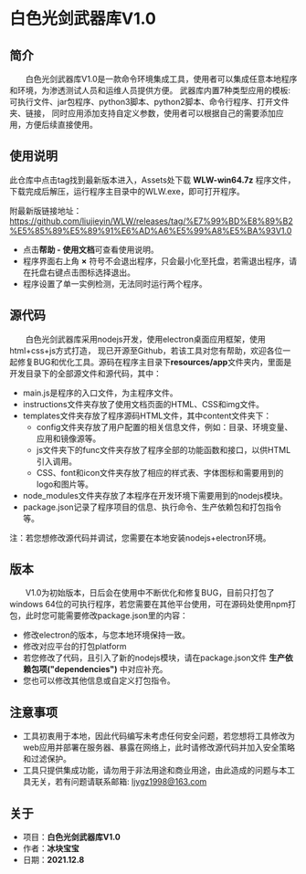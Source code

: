 # 白色光剑武器库V1.0

## 简介
&ensp;&ensp;&ensp;&ensp;白色光剑武器库V1.0是一款命令环境集成工具，使用者可以集成任意本地程序和环境，为渗透测试人员和运维人员提供方便。 武器库内置7种类型应用的模板: 可执行文件、jar包程序、python3脚本、python2脚本、命令行程序、打开文件夹、链接， 同时应用添加支持自定义参数，使用者可以根据自己的需要添加应用，方便后续直接使用。

## 使用说明
此仓库中点击tag找到最新版本进入，Assets处下载 **WLW-win64.7z** 程序文件，下载完成后解压，运行程序主目录中的WLW.exe，即可打开程序。

附最新版链接地址：<https://github.com/liujieyin/WLW/releases/tag/%E7%99%BD%E8%89%B2%E5%85%89%E5%89%91%E6%AD%A6%E5%99%A8%E5%BA%93V1.0>
* 点击**帮助 - 使用文档**可查看使用说明。
* 程序界面右上角 **×** 符号不会退出程序，只会最小化至托盘，若需退出程序，请在托盘右键点击图标选择退出。
* 程序设置了单一实例检测，无法同时运行两个程序。

## 源代码
&ensp;&ensp;&ensp;&ensp;白色光剑武器库采用nodejs开发，使用electron桌面应用框架，使用html+css+js方式打造， 现已开源至Github，若该工具对您有帮助，欢迎各位一起修复BUG和优化工具。源码在程序主目录下**resources/app**文件夹内，里面是开发目录下的全部源文件和源代码，其中：
* main.js是程序的入口文件，为主程序文件。
* instructions文件夹存放了使用文档页面的HTML、CSS和img文件。
* templates文件夹存放了程序源码HTML文件，其中content文件夹下：
    * config文件夹存放了用户配置的相关信息文件，例如：目录、环境变量、应用和镜像源等。
    * js文件夹下的func文件夹存放了程序全部的功能函数和接口，以供HTML引入调用。
    * CSS、font和icon文件夹存放了相应的样式表、字体图标和需要用到的logo和图片等。
* node_modules文件夹存放了本程序在开发环境下需要用到的nodejs模块。
* package.json记录了程序项目的信息、执行命令、生产依赖包和打包指令等。

注：若您想修改源代码并调试，您需要在本地安装nodejs+electron环境。
    
## 版本
&ensp;&ensp;&ensp;&ensp;V1.0为初始版本，日后会在使用中不断优化和修复BUG，目前只打包了windows 64位的可执行程序，若您需要在其他平台使用，可在源码处使用npm打包，此时您可能需要修改package.json里的内容：
* 修改electron的版本，与您本地环境保持一致。
* 修改对应平台的打包platform
* 若您修改了代码，且引入了新的nodejs模块，请在package.json文件 **生产依赖包项("dependencies")** 中对应补充。
* 您也可以修改其他信息或自定义打包指令。

## 注意事项
* 工具初衷用于本地，因此代码编写未考虑任何安全问题，若您想将工具修改为web应用并部署在服务器、暴露在网络上，此时请修改源代码并加入安全策略和过滤保护。
* 工具只提供集成功能，请勿用于非法用途和商业用途，由此造成的问题与本工具无关，若有问题请联系邮箱: ljygz1998@163.com

## 关于
* 项目：**白色光剑武器库V1.0**
* 作者：**冰块宝宝**
* 日期：**2021.12.8**
